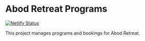 # Abod Retreat Programs

[![Netlify Status](https://api.netlify.com/api/v1/badges/a0327cdf-440d-470e-a3b7-2aa86ec3aaf5/deploy-status)](https://app.netlify.com/sites/abodretreatprograms/deploys)

This project manages programs and bookings for Abod Retreat.